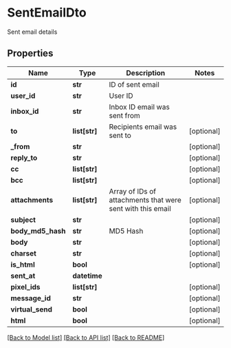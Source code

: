 # SentEmailDto

Sent email details
## Properties
Name | Type | Description | Notes
------------ | ------------- | ------------- | -------------
**id** | **str** | ID of sent email | 
**user_id** | **str** | User ID | 
**inbox_id** | **str** | Inbox ID email was sent from | 
**to** | **list[str]** | Recipients email was sent to | [optional] 
**_from** | **str** |  | [optional] 
**reply_to** | **str** |  | [optional] 
**cc** | **list[str]** |  | [optional] 
**bcc** | **list[str]** |  | [optional] 
**attachments** | **list[str]** | Array of IDs of attachments that were sent with this email | [optional] 
**subject** | **str** |  | [optional] 
**body_md5_hash** | **str** | MD5 Hash | [optional] 
**body** | **str** |  | [optional] 
**charset** | **str** |  | [optional] 
**is_html** | **bool** |  | [optional] 
**sent_at** | **datetime** |  | 
**pixel_ids** | **list[str]** |  | [optional] 
**message_id** | **str** |  | [optional] 
**virtual_send** | **bool** |  | [optional] 
**html** | **bool** |  | [optional] 

[[Back to Model list]](../README#documentation-for-models) [[Back to API list]](../README#documentation-for-api-endpoints) [[Back to README]](../README)


